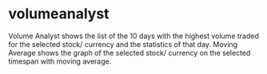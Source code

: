 # volumeanalyst
Volume Analyst shows the list of the 10 days with the highest volume traded for the selected stock/ currency and the statistics of that day.
Moving Average shows the graph of the selected stock/ currency on the selected timespan with moving average.
